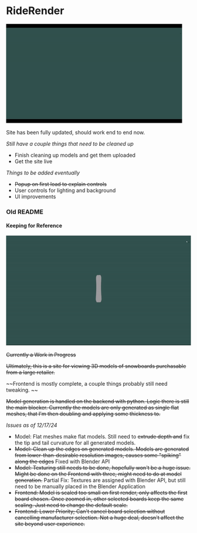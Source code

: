 # RideRender
![Demo GIF](./demo2.gif)

Site has been fully updated, should work end to end now.

*Still have a couple things that need to be cleaned up*
* Finish cleaning up models and get them uploaded
* Get the site live

*Things to be added eventually*
* ~~Popup on first load to explain controls~~
* User controls for lighting and background
* UI improvements



### Old README
#### Keeping for Reference
![Demo GIF](./demo.gif)

~~Currently a Work in Progress~~

~~Ultimately, this is a site for viewing 3D models of snowboards purchasable from a large retailer.~~ 

~~Frontend is mostly complete, a couple things probably still need tweaking. ~~

~~Model generation is handled on the backend with python. Logic there is still the main blocker. Currently the models are only generated as single flat meshes, that I'm then doubling and applying some thickness to.~~

*Issues as of 12/17/24*
* Model: Flat meshes make flat models. Still need to ~~extrude depth and~~ fix the tip and tail curvature for all generated models.
* ~~Model: Clean up the edges on generated models. Models are generated from lower-than-desirable resolution images, causes some "spiking" along the edges~~ Fixed with Blender API
* ~~Model: Texturing still needs to be done, hopefully won't be a huge issue. Might be done on the Frontend with three, might need to do at model generation.~~ Partial Fix: Textures are assigned with Blender API, but still need to be manually placed in the Blender Application
* ~~Frontend: Model is scaled too small on first render, only affects the first board chosen. Once zoomed in, other selected boards keep the same scaling. Just need to change the default scale.~~
* ~~Frontend: Lower Priority; Can't cancel board selection without cancelling manufacturer selection. Not a huge deal, doesn't affect the site beyond user experience.~~